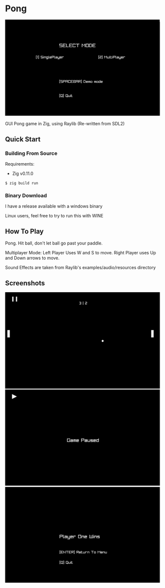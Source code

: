 # Pong

![screenshot](screenshots/menu-screenshot.png)

GUI Pong game in Zig, using Raylib (Re-written from SDL2)

## Quick Start

### Building From Source

Requirements:

- Zig v0.11.0

```console
$ zig build run
```

### Binary Download

I have a release available with a windows binary

Linux users, feel free to try to run this with WINE

## How To Play

Pong. Hit ball, don't let ball go past your paddle.

Multiplayer Mode: 
Left Player Uses W and S to move.
Right Player uses Up and Down arrows to move.

Sound Effects are taken from Raylib's examples/audio/resources directory

## Screenshots

![screenshot](screenshots/game-screenshot.png)
![screenshot](screenshots/pause-screenshot.png)
![screenshot](screenshots/victory-screenshot.png)
